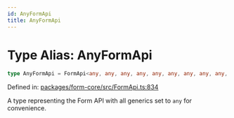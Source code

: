```yaml
---
id: AnyFormApi
title: AnyFormApi
---
```


<!-- DO NOT EDIT: this page is autogenerated from the type comments -->

# Type Alias: AnyFormApi

```ts
type AnyFormApi = FormApi<any, any, any, any, any, any, any, any, any, any, any, any>;
```

Defined in: [packages/form-core/src/FormApi.ts:834](https://github.com/TanStack/form/blob/main/packages/form-core/src/FormApi.ts#L834)

A type representing the Form API with all generics set to `any` for convenience.
